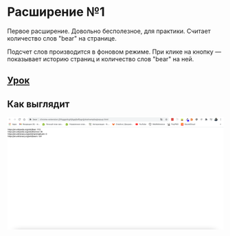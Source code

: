 # Расширение №1

Первое расширение. Довольно бесполезное, для практики.
Считает количество слов "bear" на странице.

Подсчет слов производится в фоновом режиме. 
При клике на кнопку — показывает историю страниц и количество слов "bear" на ней.

## [Урок](https://www.youtube.com/watch?v=Ipa58NVGs_c)

## Как выглядит

![Chrome Extension Example](./markdown/img/Chrome%20extension%20example.png)
